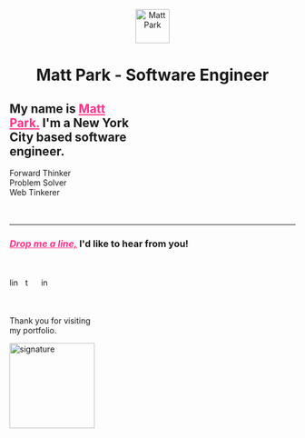 <p align="center">
    <a title="Matt Park - Software Engineer" target="_blank" rel="noopener noreferrer" href="https://mattpark.tk">
        <img alt="Matt Park" src="https://res.cloudinary.com/mattparksolns/image/upload/v1594559979/mattpark.tk/mattpark-favicon.png" width="60" />
    </a>
</p>
<h1 align="center">
    Matt Park - Software Engineer
</h1>

## My name is <a style="color:#ff3388" title="LinkedIn" href="https://www.linkedin.com/in/mattparksolns/">Matt<br />Park.</a> I'm a New York<br />City based software<br />engineer.

Forward Thinker<br />
Problem Solver<br />
Web Tinkerer<br />
<br /><br />

---

<h3>
    <a title="Email" href="mailto:mattparksolns@gmail.com" style="color:#ff3388">
    <b><em>Drop me a line,</em></b></a>
    I'd like to hear from you!
</h3>
<br /><br />
<a title="LinkedIn" href="https://www.linkedin.com/in/mattparksolns/">
    <img alt="linkedin" src="https://res.cloudinary.com/mattparksolns/image/upload/v1594560023/mattpark.tk/linkedin.svg" width="16" /></a> &nbsp;
<a title="Twitter" href="https://twitter.com/mattparksolns">
    <img alt="twitter" src="https://res.cloudinary.com/mattparksolns/image/upload/v1594560029/mattpark.tk/twitter.svg" width="16" /></a> &nbsp;
<a title="Instagram" href="https://www.instagram.com/mattparksolns/">
    <img alt="instagram" src="https://res.cloudinary.com/mattparksolns/image/upload/v1594560007/mattpark.tk/instagram.svg" width="16" /></a> &nbsp;
<br /><br /><br />

Thank you for visiting<br />
my portfolio.

<a href="#drop-me-a-lineid-like-to-hear-from-you------------">
    <img alt="signature" src="https://res.cloudinary.com/mattparksolns/image/upload/v1594559943/mattpark.tk/signature.svg" width="150" />
</a>


<!--
**mattparksolns/mattparksolns** is a ✨ _special_ ✨ repository because its `README.md` (this file) appears on your GitHub profile.

Here are some ideas to get you started:

- 🔭 I’m currently working on ...
- 🌱 I’m currently learning ...
- 👯 I’m looking to collaborate on ...
- 🤔 I’m looking for help with ...
- 💬 Ask me about ...
- 📫 How to reach me: ...
- 😄 Pronouns: ...
- ⚡ Fun fact: ...
-->
